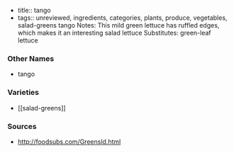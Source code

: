 - title:: tango
- tags:: unreviewed, ingredients, categories, plants, produce, vegetables, salad-greens
tango Notes: This mild green lettuce has ruffled edges, which makes it an interesting salad lettuce Substitutes: green-leaf lettuce

### Other Names

* tango

### Varieties

* [[salad-greens]]

### Sources
* http://foodsubs.com/Greensld.html
